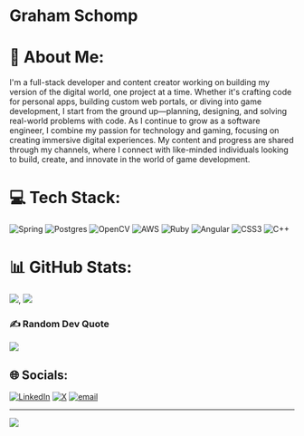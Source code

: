 # Graham Schomp

# 💫 About Me:
I'm a full-stack developer and content creator working on building my version of the digital world, one project at a time. Whether it's crafting code for personal apps, building custom web portals, or diving into game development, I start from the ground up—planning, designing, and solving real-world problems with code. As I continue to grow as a software engineer, I combine my passion for technology and gaming, focusing on creating immersive digital experiences. My content and progress are shared through my channels, where I connect with like-minded individuals looking to build, create, and innovate in the world of game development.


# 💻 Tech Stack:
![Spring](https://img.shields.io/badge/spring-%236DB33F.svg?style=for-the-badge&logo=spring&logoColor=white) ![Postgres](https://img.shields.io/badge/postgres-%23316192.svg?style=for-the-badge&logo=postgresql&logoColor=white) ![OpenCV](https://img.shields.io/badge/opencv-%23white.svg?style=for-the-badge&logo=opencv&logoColor=white) ![AWS](https://img.shields.io/badge/AWS-%23FF9900.svg?style=for-the-badge&logo=amazon-aws&logoColor=white) ![Ruby](https://img.shields.io/badge/ruby-%23CC342D.svg?style=for-the-badge&logo=ruby&logoColor=white) ![Angular](https://img.shields.io/badge/angular-%23DD0031.svg?style=for-the-badge&logo=angular&logoColor=white) ![CSS3](https://img.shields.io/badge/css3-%231572B6.svg?style=for-the-badge&logo=css3&logoColor=white) ![C++](https://img.shields.io/badge/c++-%2300599C.svg?style=for-the-badge&logo=c%2B%2B&logoColor=white)
# 📊 GitHub Stats:
![](https://nirzak-streak-stats.vercel.app/?user=SCHOOMP&theme=dark&hide_border=false), ![](https://github-readme-stats.vercel.app/api/top-langs/?username=SCHOOMP&theme=dark&hide_border=false&include_all_commits=true&count_private=false&layout=compact)<br/>

### ✍️ Random Dev Quote
![](https://quotes-github-readme.vercel.app/api?type=horizontal&theme=dark)

## 🌐 Socials:
[![LinkedIn](https://img.shields.io/badge/LinkedIn-%230077B5.svg?logo=linkedin&logoColor=white)](https://linkedin.com/in/https://www.linkedin.com/in/graham-schomp-a962751a3/) [![X](https://img.shields.io/badge/X-black.svg?logo=X&logoColor=white)](https://x.com/@gschomp) [![email](https://img.shields.io/badge/Email-D14836?logo=gmail&logoColor=white)](mailto:Grahamschomp2@gmail.com) 


---
[![](https://visitcount.itsvg.in/api?id=SCHOOMP&icon=0&color=0)](https://visitcount.itsvg.in)

<!-- Proudly created with GPRM ( https://gprm.itsvg.in ) -->

